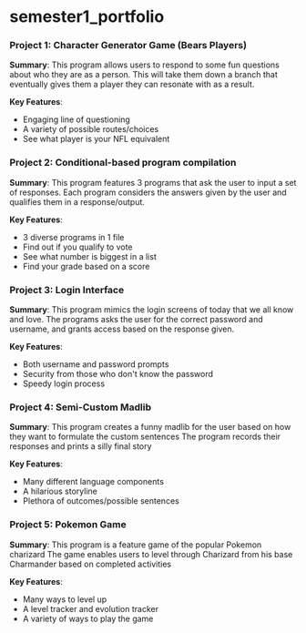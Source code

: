 # semester1_portfolio
### Project 1: Character Generator Game (Bears Players)
**Summary**: This program allows users to respond to some fun questions about who they are as a person. 
This will take them down a branch that eventually gives them a player they can resonate with as a result.

**Key Features**: 
- Engaging line of questioning
- A variety of possible routes/choices
- See what player is your NFL equivalent 

### Project 2: Conditional-based program compilation
**Summary**: This program features 3 programs that ask the user to input a set of responses.
Each program considers the answers given by the user and qualifies them in a response/output. 

**Key Features**: 
- 3 diverse programs in 1 file
- Find out if you qualify to vote
- See what number is biggest in a list
- Find your grade based on a score

### Project 3: Login Interface
**Summary**: This program mimics the login screens of today that we all know and love.
The programs asks the user for the correct password and username, and grants access based on the response given. 

**Key Features**: 
- Both username and password prompts
- Security from those who don't know the password
- Speedy login process

### Project 4: Semi-Custom Madlib
**Summary**: This program creates a funny madlib for the user based on how they want to formulate the custom sentences
The program records their responses and prints a silly final story

**Key Features**: 
- Many different language components
- A hilarious storyline
- Plethora of outcomes/possible sentences

### Project 5: Pokemon Game
**Summary**: This program is a feature game of the popular Pokemon charizard
The game enables users to level through Charizard from his base Charmander based on completed activities

**Key Features**: 
- Many ways to level up
- A level tracker and evolution tracker
- A variety of ways to play the game
